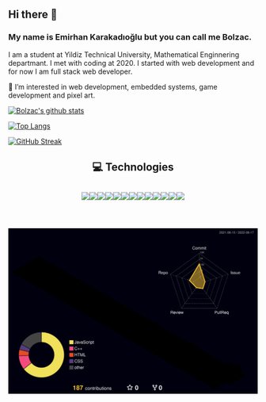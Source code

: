 ## Hi there 👋

### My name is Emirhan Karakadıoğlu but you can call me Bolzac.
I am a student at Yildiz Technical University, Mathematical Enginnering departmant.
I met with coding at 2020. I started with web development and for now I am full stack web developer.

🔭 I’m interested in web development, embedded systems, game development and pixel art.

[![Bolzac's github stats](https://github-readme-stats.vercel.app/api?username=bolzac&count_private=true&show_icons=true&theme=radical&hide_rank=false)](https://github.com/anuraghazra/github-readme-stats)

[![Top Langs](https://github-readme-stats.vercel.app/api/top-langs/?username=Bolzac)](https://github.com/anuraghazra/github-readme-stats)

[![GitHub Streak](http://github-readme-streak-stats.herokuapp.com?user=UmutGzl&theme=dark&background=000000)](https://git.io/streak-stats)

## <p align="center"> :computer: Technologies </p>
<div align="center" style="width:100%;display:flex;justify-content:center;align-items:center;">
  <img src="https://user-images.githubusercontent.com/70448242/184630818-e9a66db1-af7d-4962-8511-22648e028fbb.png"/>
  <img src="https://user-images.githubusercontent.com/70448242/184630908-7f61f8d4-0edc-4a78-afd3-4ea9d3c23a09.png"/>
  <img src="https://user-images.githubusercontent.com/70448242/184630984-9ca7264f-610e-437c-be49-e7b2d992b274.png"/>
  <img src="https://user-images.githubusercontent.com/70448242/184631015-a7d72057-0edb-4b12-a1e8-694c3d965227.png"/>
  <img src="https://user-images.githubusercontent.com/70448242/184631246-225ceb60-4126-4e94-91ca-e2644b9d5d69.png"/>
  <img src="https://user-images.githubusercontent.com/70448242/184631258-ca953d95-487f-4478-93dc-01afbffab541.png"/>
    <br/>
    <br/>
  <img src="https://user-images.githubusercontent.com/70448242/184631316-53159625-44db-4289-bc82-9f35877b8c86.png"/>
  <img src="https://user-images.githubusercontent.com/70448242/184631328-5675d0b5-f05c-4e37-873b-75f473d8afbe.png"/>
  <img src="https://user-images.githubusercontent.com/70448242/184631339-f4e468ae-ff3d-4cab-bab8-7c13b89f4714.png"/>
    <br/>
    <br/>
  <img src="https://user-images.githubusercontent.com/70448242/184631706-570eaefb-d3ac-49e7-ab62-5e376496d35d.png"/>
  <img src="https://user-images.githubusercontent.com/70448242/184631717-2176af3a-cce6-4165-a24a-db6384675c68.png"/>
  <img src="https://user-images.githubusercontent.com/70448242/184631777-2ab7d1a6-c9f8-42d4-acc2-f2e2d56de5bb.png"/>
  <img src="https://user-images.githubusercontent.com/70448242/184631899-c101f33e-b462-478a-bca1-1e30ec612069.png"/>
</div>
<br/>
<br/>

![3d](profile-3d-contrib/profile-night-rainbow.svg)
